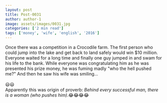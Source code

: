 ```yaml
---
layout: post
title: Post-0031
author: author-1
image: assets/images/0031.jpg
categories: ['2 min read']
tags: ['money', 'wife', 'english', '2016']
---
```

Once there was a competition in a Crocodile farm. The first person who could jump into the lake and get back to land safely would win $10 million. Everyone waited for a long time and finally one guy jumped in and swam for his life to the bank. While everyone was congratulating him as he was presented his prize money, he was fuming madly  "who the hell pushed me?" And then he saw his wife was smiling...  <br>
   <br>
 😃😃  <br>
 Apparently this was origin of proverb:   *Behind every successful man, there is a woman (who pushes him)*.😂😂😂😂